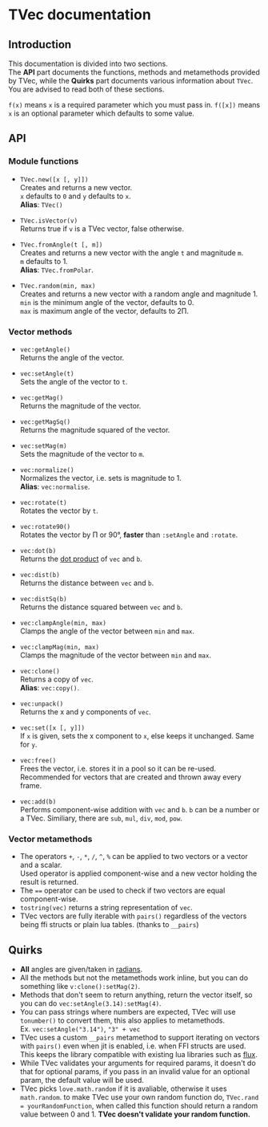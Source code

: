 # TVec documentation
## Introduction
This documentation is divided into two sections. <br/>
The **API** part documents the functions, methods and metamethods provided by TVec, while
the **Quirks** part documents various information about `TVec`.
You are advised to read both of these sections.

`f(x)` means `x` is a required parameter which you must pass in.
`f([x])` means `x` is an optional parameter which defaults to some value.

## API
### Module functions
* `TVec.new([x [, y]])` <br/>
Creates and returns a new vector. <br/>
`x` defaults to `0` and `y` defaults to `x`. <br/>
**Alias**: `TVec()` <br/>

* `TVec.isVector(v)` <br/>
Returns true if `v` is a TVec vector, false otherwise. <br/>

* `TVec.fromAngle(t [, m])` <br/>
Creates and returns a new vector with the angle `t` and magnitude `m`. <br/>
`m` defaults to 1. <br/>
**Alias**: `TVec.fromPolar`. <br/>

* `TVec.random(min, max)` <br/>
Creates and returns a new vector with a random angle and magnitude 1. <br/>
`min` is the minimum angle of the vector, defaults to 0. <br/>
`max` is maximum angle of the vector, defaults to 2Π. <br/>


### Vector methods
* `vec:getAngle()` <br/>
Returns the angle of the vector. <br/>

* `vec:setAngle(t)` <br/>
Sets the angle of the vector to `t`. <br/>

* `vec:getMag()` <br/>
Returns the magnitude of the vector. <br/>

* `vec:getMagSq()` <br/>
Returns the magnitude squared of the vector. <br/>

* `vec:setMag(m)` <br/>
Sets the magnitude of the vector to `m`. <br/>

* `vec:normalize()` <br/>
Normalizes the vector, i.e. sets is magnitude to 1. <br/>
**Alias**: `vec:normalise`. <br/>

* `vec:rotate(t)` <br/>
Rotates the vector by `t`.

* `vec:rotate90()` <br/>
Rotates the vector by Π or 90°, **faster** than `:setAngle` and `:rotate`. <br/>

* `vec:dot(b)` <br/>
Returns the [dot product](https://en.m.wikipedia.org/wiki/Dot_product) of `vec` and `b`. <br/>

* `vec:dist(b)` <br/>
Returns the distance between `vec` and `b`. <br/>

* `vec:distSq(b)` <br/>
Returns the distance squared between `vec` and `b`. <br/>

* `vec:clampAngle(min, max)` <br/>
Clamps the angle of the vector between `min` and `max`. <br/>

* `vec:clampMag(min, max)` <br/>
Clamps the magnitude of the vector between `min` and `max`. <br/>

* `vec:clone()` <br/>
Returns a copy of `vec`. <br/>
**Alias**: `vec:copy()`. <br/>

* `vec:unpack()` <br/>
Returns the x and y components of `vec`. <br/>

* `vec:set([x [, y]])` <br/>
If `x` is given, sets the x component to `x`, else keeps it unchanged.
Same for `y`.

* `vec:free()` <br/>
Frees the vector, i.e. stores it in a pool so it can be re-used.
Recommended for vectors that are created and thrown away every frame.

* `vec:add(b)` <br/>
Performs component-wise addition with `vec` and `b`.
`b` can be a number or a TVec.
Similiary, there are `sub`, `mul`, `div`, `mod`, `pow`.

### Vector metamethods
* The operators `+`, `-`, `*`, `/`, `^`, `%` can be applied to two vectors or a vector and a scalar. <br/>
Used operator is applied component-wise and a new vector holding the result is returned. <br/>
* The `==` operator can be used to check if two vectors are equal component-wise. <br/>
* `tostring(vec)` returns a string representation of `vec`.
* TVec vectors are fully iterable with `pairs()` regardless of the vectors being ffi structs or plain lua tables. (thanks to `__pairs`)

## Quirks
* **All** angles are given/taken in [radians](https://en.m.wikipedia.org/wiki/Radian).
* All the methods but not the metamethods work inline, but you can do something like `v:clone():setMag(2)`.
* Methods that don't seem to return anything, return the vector itself, so you can do `vec:setAngle(3.14):setMag(4)`.
* You can pass strings where numbers are expected, TVec will use `tonumber()` to convert them, this also applies to metamethods. <br/>
Ex. `vec:setAngle("3.14")`, `"3" + vec` <br/>
* TVec uses a custom `__pairs` metamethod to support iterating on vectors with `pairs()` even when jit is enabled, i.e. when FFI structs are used. This keeps the library compatible with existing lua libraries such as [flux](https://github.com/rxi/flux).
* While TVec validates your arguments for required params, it doesn't do that for optional params, if you pass in an invalid value for an optional param, the default value will be used.
* TVec picks `love.math.random` if it is avaliable, otherwise it uses `math.random`.
to make TVec use your own random function do, `TVec.rand = yourRandomFunction`,
when called this function should return a random value between 0 and 1.
**TVec doesn't validate your random function.**
